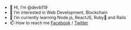 - 👋 Hi, I’m @devb119
- 👀 I’m interested in Web Development, Blockchain
- 🌱 I’m currently learning Node.js, ReactJS, Ruby💎 and Rails
- 📫 How to reach me [Facebook](https://www.facebook.com/reckless1109/) / [Twitter](https://twitter.com/anh_ndd)


<!--- [![Anurag's GitHub stats](https://github-readme-stats.vercel.app/api?username=devb119&count_private=true&theme=gruvbox)](https://github.com/anuraghazra/github-readme-stats) --->
<!---
devb119/devb119 is a ✨ special ✨ repository because its `README.md` (this file) appears on your GitHub profile.
You can click the Preview link to take a look at your changes.
--->
